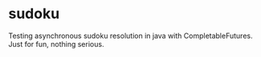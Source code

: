 # sudoku
Testing asynchronous sudoku resolution in java with CompletableFutures. Just for fun, nothing serious.
